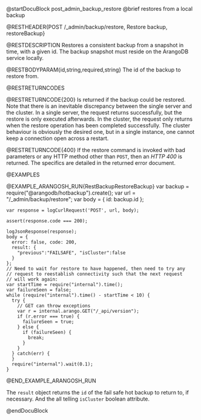 @startDocuBlock post_admin_backup_restore
@brief restores from a local backup

@RESTHEADER{POST /_admin/backup/restore, Restore backup, restoreBackup}

@RESTDESCRIPTION
Restores a consistent backup from a
snapshot in time, with a given id. The backup snapshot must reside on
the ArangoDB service locally.

@RESTBODYPARAM{id,string,required,string}
The id of the backup to restore from.

@RESTRETURNCODES

@RESTRETURNCODE{200}
Is returned if the backup could be restored. Note that there is an
inevitable discrepancy between the single server and the cluster. In a
single server, the request returns successfully, but the restore is
only executed afterwards. In the cluster, the request only returns when
the restore operation has been completed successfully. The cluster
behaviour is obviously the desired one, but in a single instance, one
cannot keep a connection open across a restart.

@RESTRETURNCODE{400}
If the restore command is invoked with bad parameters or any HTTP
method other than `POST`, then an *HTTP 400* is returned. The specifics
are detailed in the returned error document.

@EXAMPLES

@EXAMPLE_ARANGOSH_RUN{RestBackupRestoreBackup}
    var backup = require("@arangodb/hotbackup").create();
    var url = "/_admin/backup/restore";
    var body = {
      id: backup.id
    };

    var response = logCurlRequest('POST', url, body);

    assert(response.code === 200);

    logJsonResponse(response);
    body = {
      error: false, code: 200,
      result: {
        "previous":"FAILSAFE", "isCluster":false
      }
    };
    // Need to wait for restore to have happened, then need to try any
    // request to reestablish connectivity such that the next request
    // will work again:
    var startTime = require("internal").time();
    var failureSeen = false;
    while (require("internal").time() - startTime < 10) {
      try {
        // GET can throw exceptions
        var r = internal.arango.GET("/_api/version");
        if (r.error === true) {
          failureSeen = true;
        } else {
          if (failureSeen) {
            break;
          }
        }
      } catch(err) {
      }
      require("internal").wait(0.1);
    }
@END_EXAMPLE_ARANGOSH_RUN

The `result` object returns the `id` of the fail safe hot backup to return to, if necessary. And the all telling `isCluster` boolean attribute.

@endDocuBlock
